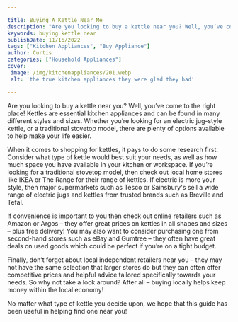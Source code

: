 ```yaml
---

title: Buying A Kettle Near Me
description: "Are you looking to buy a kettle near you? Well, you’ve come to the right place! Kettles are essential kitchen appliances and can b...learn more about it now"
keywords: buying kettle near
publishDate: 11/16/2022
tags: ["Kitchen Appliances", "Buy Appliance"]
author: Curtis
categories: ["Household Appliances"]
cover: 
 image: /img/kitchenappliances/201.webp
 alt: 'the true kitchen appliances they were glad they had'

---
```


Are you looking to buy a kettle near you? Well, you’ve come to the right place! Kettles are essential kitchen appliances and can be found in many different styles and sizes. Whether you’re looking for an electric jug-style kettle, or a traditional stovetop model, there are plenty of options available to help make your life easier. 

When it comes to shopping for kettles, it pays to do some research first. Consider what type of kettle would best suit your needs, as well as how much space you have available in your kitchen or workspace. If you’re looking for a traditional stovetop model, then check out local home stores like IKEA or The Range for their range of kettles. If electric is more your style, then major supermarkets such as Tesco or Sainsbury's sell a wide range of electric jugs and kettles from trusted brands such as Breville and Tefal. 

If convenience is important to you then check out online retailers such as Amazon or Argos – they offer great prices on kettles in all shapes and sizes – plus free delivery! You may also want to consider purchasing one from second-hand stores such as eBay and Gumtree – they often have great deals on used goods which could be perfect if you’re on a tight budget. 

Finally, don’t forget about local independent retailers near you – they may not have the same selection that larger stores do but they can often offer competitive prices and helpful advice tailored specifically towards your needs. So why not take a look around? After all – buying locally helps keep money within the local economy! 

No matter what type of kettle you decide upon, we hope that this guide has been useful in helping find one near you!
